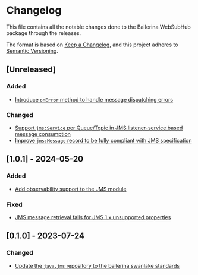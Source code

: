 # Changelog
This file contains all the notable changes done to the Ballerina WebSubHub package through the releases.

The format is based on [Keep a Changelog](https://keepachangelog.com/en/1.0.0/),
and this project adheres to [Semantic Versioning](https://semver.org/spec/v2.0.0.html).

## [Unreleased]

### Added
- [Introduce `onError` method to handle message dispatching errors](https://github.com/ballerina-platform/ballerina-library/issues/8078)

### Changed
- [Support `jms:Service` per Queue/Topic in JMS listener-service based message consumption](https://github.com/ballerina-platform/ballerina-library/issues/8063)
- [Improve `jms:Message` record to be fully compliant with JMS specification](https://github.com/ballerina-platform/ballerina-library/issues/8079)

## [1.0.1] - 2024-05-20

### Added
- [Add observability support to the JMS module](https://github.com/ballerina-platform/ballerina-library/issues/5932)

### Fixed
- [JMS message retrieval fails for JMS 1.x unsupported properties](https://github.com/ballerina-platform/ballerina-library/issues/6204)

## [0.1.0] - 2023-07-24

### Changed
- [Update the `java.jms` repository to the ballerina swanlake standards](https://github.com/ballerina-platform/ballerina-standard-library/issues/4669)
